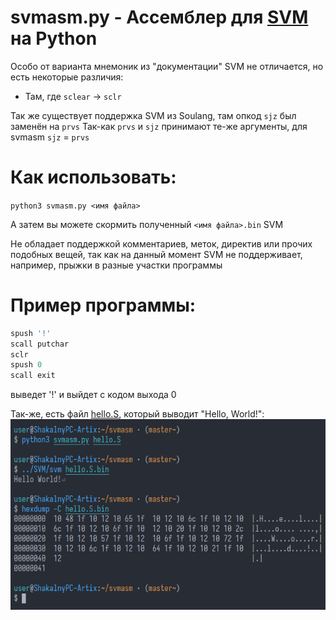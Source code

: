 # svmasm.py - Ассемблер для [SVM](https://github.com/DisStudio-SOFT/SVM) на Python

Особо от варианта мнемоник из "документации" SVM не отличается, но есть некоторые различия:
 * Там, где `sclear` -> `sclr`

Так же существует поддержка SVM из Soulang, там опкод `sjz` был заменён на `prvs`
Так-как `prvs` и `sjz` принимают те-же аргументы, для svmasm `sjz` = `prvs` 

# Как использовать:

`python3 svmasm.py <имя файла>`

А затем вы можете скормить полученный `<имя файла>.bin` SVM

Не обладает поддержкой комментариев, меток, директив или прочих подобных вещей, так как на данный момент SVM не поддерживает, например, прыжки в разные участки программы

# Пример программы:

```as
spush '!'
scall putchar
sclr
spush 0
scall exit
```
выведет '!' и выйдет с кодом выхода 0

Так-же, есть файл [hello.S](hello.S), который выводит "Hello, World!":
![Hello, World!](res/screenshot.png)